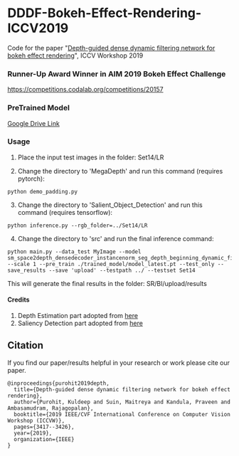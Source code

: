 # DDDF-Bokeh-Effect-Rendering-ICCV2019
Code for the paper "[Depth-guided dense dynamic filtering network for bokeh effect rendering](https://ieeexplore.ieee.org/abstract/document/9022538)", ICCV Workshop 2019

### Runner-Up Award Winner in AIM 2019 Bokeh Effect Challenge
https://competitions.codalab.org/competitions/20157

<h3>PreTrained Model</h3>

[Google Drive Link](http://openaccess.thecvf.com/content_CVPR_2019/html/Purohit_Bringing_Alive_Blurred_Moments_CVPR_2019_paper.html)


<h3>Usage</h3>

1. Place the input test images in the folder: Set14/LR

2. Change the directory to 'MegaDepth' and run this command (requires pytorch):
```
python demo_padding.py 
```
3. Change the directory to 'Salient_Object_Detection' and run this command (requires tensorflow):
```
python inference.py --rgb_folder=../Set14/LR
```
4. Change the directory to 'src' and run the final inference command:  
```
python main.py --data_test MyImage --model sm_space2depth_densedecoder_instancenorm_seg_depth_beginning_dynamic_filter_separatedecoder --scale 1 --pre_train ./trained_model/model_latest.pt --test_only --save_results --save 'upload' --testpath ../ --testset Set14
```

This will generate the final results in the folder: SR/BI/upload/results

<h4>Credits</h4>

1. Depth Estimation part adopted from [here](https://github.com/yjin1588/megadepth-pytorch)
2. Saliency Detection part adopted from [here](https://github.com/Joker316701882/Salient-Object-Detection/blob/master/README.md)

## Citation

If you find our paper/results helpful in your research or work please cite our paper.

```
@inproceedings{purohit2019depth,
  title={Depth-guided dense dynamic filtering network for bokeh effect rendering},
  author={Purohit, Kuldeep and Suin, Maitreya and Kandula, Praveen and Ambasamudram, Rajagopalan},
  booktitle={2019 IEEE/CVF International Conference on Computer Vision Workshop (ICCVW)},
  pages={3417--3426},
  year={2019},
  organization={IEEE}
}
```

